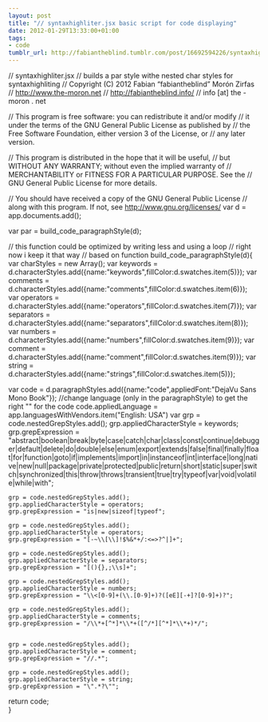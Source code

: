 ```yaml
---
layout: post
title: "// syntaxhighliter.jsx basic script for code displaying"
date: 2012-01-29T13:33:00+01:00
tags:
- code
tumblr_url: http://fabiantheblind.tumblr.com/post/16692594226/syntaxhighliter-jsx-basic-script-for-code-displaying
---
```

// syntaxhighliter.jsx
    // builds a par style withe nested char styles for syntaxhighliting
    // Copyright (C) 2012 Fabian “fabiantheblind” Morón Zirfas
    // http://www.the-moron.net
    // http://fabiantheblind.info/
    // info [at] the - moron . net

// This program is free software: you can redistribute it and/or modify
// it under the terms of the GNU General Public License as published by
// the Free Software Foundation, either version 3 of the License, or
// any later version.

// This program is distributed in the hope that it will be useful,
// but WITHOUT ANY WARRANTY; without even the implied warranty of
// MERCHANTABILITY or FITNESS FOR A PARTICULAR PURPOSE.  See the
// GNU General Public License for more details.

// You should have received a copy of the GNU General Public License
// along with this program.  If not, see http://www.gnu.org/licenses/
var d = app.documents.add();

var par = build_code_paragraphStyle(d);

// this function could be optimized by writing less and using a loop
// right now i keep it that way
// based on 
function build_code_paragraphStyle(d){
var charStyles = new Array();
var keywords = d.characterStyles.add({name:"keywords",fillColor:d.swatches.item(5)});
var comments = d.characterStyles.add({name:"comments",fillColor:d.swatches.item(6)});
var operators = d.characterStyles.add({name:"operators",fillColor:d.swatches.item(7)});
var separators = d.characterStyles.add({name:"separators",fillColor:d.swatches.item(8)});
var numbers = d.characterStyles.add({name:"numbers",fillColor:d.swatches.item(9)});
var comment = d.characterStyles.add({name:"comment",fillColor:d.swatches.item(9)});
var string = d.characterStyles.add({name:"strings",fillColor:d.swatches.item(5)});


var code = d.paragraphStyles.add({name:"code",appliedFont:"DejaVu Sans Mono Book"});
//change language (only in the paragraphStyle) to get the right "" for the code
    code.appliedLanguage = app.languagesWithVendors.item("English: USA")
var grp = code.nestedGrepStyles.add();
    grp.appliedCharacterStyle = keywords;
    grp.grepExpression = "abstract|boolean|break|byte|case|catch|char|class|const|continue|debugger|default|delete|do|double|else|enum|export|extends|false|final|finally|float|for|function|goto|if|implements|import|in|instanceof|int|interface|long|native|new|null|package|private|protected|public|return|short|static|super|switch|synchronized|this|throw|throws|transient|true|try|typeof|var|void|volatile|while|with";

    grp = code.nestedGrepStyles.add();
    grp.appliedCharacterStyle = operators;
    grp.grepExpression = "is|new|sizeof|typeof";

    grp = code.nestedGrepStyles.add();
    grp.appliedCharacterStyle = operators;
    grp.grepExpression = "[-~\\[\\]!$%&*+/:<=>?^|]+";

    grp = code.nestedGrepStyles.add();
    grp.appliedCharacterStyle = separators;
    grp.grepExpression = "[(){},;\\s]+";

    grp = code.nestedGrepStyles.add();
    grp.appliedCharacterStyle = numbers;
    grp.grepExpression = "\\<[0-9]+(\\.[0-9]+)?([eE][-+]?[0-9]+)?";

    grp = code.nestedGrepStyles.add();
    grp.appliedCharacterStyle = comments;
    grp.grepExpression = "/\\*+[^*]*\\*+([^/*][^*]*\\*+)*/";        


    grp = code.nestedGrepStyles.add();
    grp.appliedCharacterStyle = comment;
    grp.grepExpression = "//.*";        

    grp = code.nestedGrepStyles.add();
    grp.appliedCharacterStyle = string;
    grp.grepExpression = "\".*?\"";           

return code;        
    }
